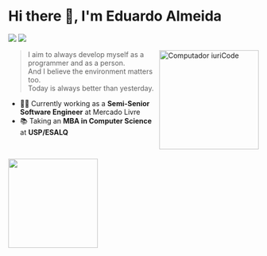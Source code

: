 # Hi there 👋, I'm Eduardo Almeida
<div align="left">
  <p>
    <a href="https://www.linkedin.com/in/eduardo-florencio/" alt="Linkedin">
    <img src="https://img.shields.io/badge/-Linkedin-0e76a8?style=flat-square&logo=Linkedin&logoColor=white&link=LINK-DO-SEU-LINKEDIN" /></a>
    <a href="mailto:eduardo.almeida.job@gmail.com" alt="GMail">
      <img src="https://img.shields.io/badge/-eduardo.almeida.job@gmail.com-c14438?style=flat-square&logo=Gmail&logoColor=white" />
    </a>
  </p>  
</div>  


<a href="https://github.com/JoKenPo">
  <img src="https://raw.githubusercontent.com/MicaelliMedeiros/micaellimedeiros/master/image/computer-illustration.png" min-width="200px" max-width="200px" width="200px" align="right" alt="Computador iuriCode">
</a>

> I aim to always develop myself as a programmer and as a person.<br>
> And I believe the environment matters too. <br>
> Today is always better than yesterday.

- 👨‍💻 Currently working as a **Semi-Senior Software Engineer** at Mercado Livre  
- 📚 Taking an **MBA in Computer Science** at **USP/ESALQ**

<br>
<p align="left">
  <div align="left">
    <a href="https://github.com/JoKenPo">
<!--     <img height="180em" src="https://github-readme-stats.vercel.app/api?username=JoKenPo&show_icons=true&theme=tokyonight&include_all_commits=true&count_private=true"/> -->
    <img height="180em" src="https://github-readme-stats.vercel.app/api/top-langs/?username=JoKenPo&layout=compact&langs_count=7&theme=tokyonight"/>
    </a>
  </div>
</p>

